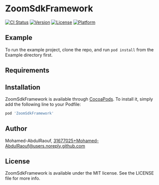 # ZoomSdkFramework

[![CI Status](https://img.shields.io/travis/Mohamed-AbdulRaouf/ZoomSdkFramework.svg?style=flat)](https://travis-ci.org/Mohamed-AbdulRaouf/ZoomSdkFramework)
[![Version](https://img.shields.io/cocoapods/v/ZoomSdkFramework.svg?style=flat)](https://cocoapods.org/pods/ZoomSdkFramework)
[![License](https://img.shields.io/cocoapods/l/ZoomSdkFramework.svg?style=flat)](https://cocoapods.org/pods/ZoomSdkFramework)
[![Platform](https://img.shields.io/cocoapods/p/ZoomSdkFramework.svg?style=flat)](https://cocoapods.org/pods/ZoomSdkFramework)

## Example

To run the example project, clone the repo, and run `pod install` from the Example directory first.

## Requirements

## Installation

ZoomSdkFramework is available through [CocoaPods](https://cocoapods.org). To install
it, simply add the following line to your Podfile:

```ruby
pod 'ZoomSdkFramework'
```

## Author

Mohamed-AbdulRaouf, 31677025+Mohamed-AbdulRaouf@users.noreply.github.com

## License

ZoomSdkFramework is available under the MIT license. See the LICENSE file for more info.
